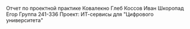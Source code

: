 Отчет по проектной практике
Ковалекно Глеб
Коссов Иван
Шкоропад Егор
Группа 241-336
Проект: ИТ-сервисы для "Цифрового университета"
